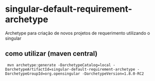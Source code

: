 # singular-default-requirement-archetype

Archetype para criação de novos projetos de requerimento utilizando o singular

## como utilizar (maven central)

```shell
 mvn archetype:generate -DarchetypeCatalog=local -DarchetypeArtifactId=singular-default-requirement-archetype -DarchetypeGroupId=org.opensingular -DarchetypeVersion=1.8.0-RC2 
```

